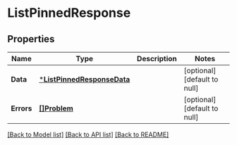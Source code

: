 # ListPinnedResponse

## Properties
Name | Type | Description | Notes
------------ | ------------- | ------------- | -------------
**Data** | [***ListPinnedResponseData**](ListPinnedResponse_data.md) |  | [optional] [default to null]
**Errors** | [**[]Problem**](Problem.md) |  | [optional] [default to null]

[[Back to Model list]](../README.md#documentation-for-models) [[Back to API list]](../README.md#documentation-for-api-endpoints) [[Back to README]](../README.md)

